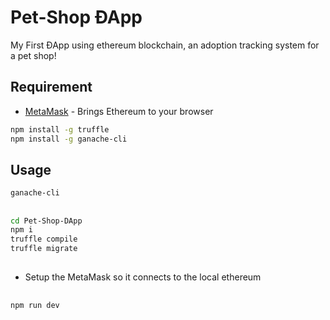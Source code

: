# Pet-Shop ÐApp

My First ÐApp using ethereum blockchain, an adoption tracking system for a pet shop!

## Requirement

* [MetaMask](https://metamask.io/) - Brings Ethereum to your browser

```bash
npm install -g truffle
npm install -g ganache-cli
```

## Usage

```bash
ganache-cli
```

##

```bash
cd Pet-Shop-DApp
npm i
truffle compile
truffle migrate
```

##

- Setup the MetaMask so it connects to the local ethereum

##

```bash
npm run dev
```
